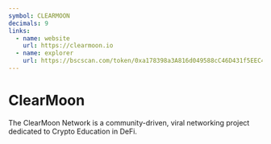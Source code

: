 ```yaml
---
symbol: CLEARMOON
decimals: 9
links:
  - name: website
    url: https://clearmoon.io
  - name: explorer
    url: https://bscscan.com/token/0xa178398a3A816d049588cC46D431f5EEC4dd7e96
---
```


# ClearMoon

The ClearMoon Network is a community-driven, viral networking project dedicated to Crypto Education in DeFi.
